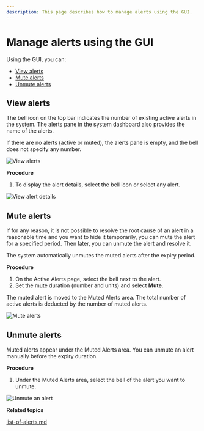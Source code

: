 ```yaml
---
description: This page describes how to manage alerts using the GUI.
---
```


# Manage alerts using the GUI

Using the GUI, you can:

* [View alerts](alerts.md#view-alerts)
* [Mute alerts](alerts.md#mute-alerts)
* [Unmute alerts](alerts.md#unmute-alerts)

## View alerts

The bell icon on the top bar indicates the number of existing active alerts in the system. The alerts pane in the system dashboard also provides the name of the alerts.

If there are no alerts (active or muted), the alerts pane is empty, and the bell does not specify any number.

![View alerts](<../../.gitbook/assets/wmng\_alerts\_overview (1).png>)

**Procedure**

1. To display the alert details, select the bell icon or select any alert.

![View alert details](../../.gitbook/assets/wmng\_alerts.png)

## Mute alerts

If for any reason, it is not possible to resolve the root cause of an alert in a reasonable time and you want to hide it temporarily, you can mute the alert for a specified period. Then later, you can unmute the alert and resolve it.

The system automatically unmutes the muted alerts after the expiry period.

**Procedure**

1. On the Active Alerts page, select the bell next to the alert.
2. Set the mute duration (number and units) and select **Mute**.

The muted alert is moved to the Muted Alerts area. The total number of active alerts is deducted by the number of muted alerts.

![Mute alerts](../../.gitbook/assets/wmng\_mute\_alerts.gif)

## Unmute alerts

Muted alerts appear under the Muted Alerts area. You can unmute an alert manually before the expiry duration.

**Procedure**

1. Under the Muted Alerts area, select the bell of the alert you want to unmute.

![Unmute an alert](../../.gitbook/assets/wmng\_unmute\_alert.png)

**Related topics**

[list-of-alerts.md](list-of-alerts.md "mention")
